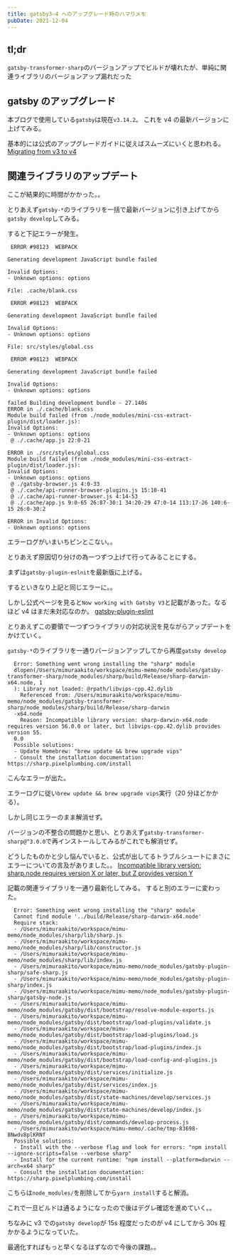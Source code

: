 ```yaml
---
title: gatsby3⇨4 へのアップグレード時のハマりメモ
pubDate: 2021-12-04
---
```


## tl;dr

`gatsby-transformer-sharp`のバージョンアップでビルドが壊れたが、単純に関連ライブラリのバージョンアップ漏れだった

## gatsby のアップグレード

本ブログで使用している`gatsby`は現在`v3.14.2`。
これを v4 の最新バージョンに上げてみる。

基本的には公式のアップグレードガイドに従えばスムーズにいくと思われる。
[Migrating from v3 to v4](https://www.gatsbyjs.com/docs/reference/release-notes/migrating-from-v3-to-v4/)

## 関連ライブラリのアップデート

ここが結果的に時間がかかった。。

とりあえず`gatsby-*`のライブラリを一括で最新バージョンに引き上げてから`gatsby develop`してみる。

すると下記エラーが発生。

```
 ERROR #98123  WEBPACK

Generating development JavaScript bundle failed

Invalid Options:
- Unknown options: options

File: .cache/blank.css

 ERROR #98123  WEBPACK

Generating development JavaScript bundle failed

Invalid Options:
- Unknown options: options

File: src/styles/global.css

 ERROR #98123  WEBPACK

Generating development JavaScript bundle failed

Invalid Options:
- Unknown options: options

failed Building development bundle - 27.140s
ERROR in ./.cache/blank.css
Module build failed (from ./node_modules/mini-css-extract-plugin/dist/loader.js):
Invalid Options:
- Unknown options: options
 @ ./.cache/app.js 22:0-21

ERROR in ./src/styles/global.css
Module build failed (from ./node_modules/mini-css-extract-plugin/dist/loader.js):
Invalid Options:
- Unknown options: options
 @ ./gatsby-browser.js 4:0-33
 @ ./.cache/api-runner-browser-plugins.js 15:10-41
 @ ./.cache/api-runner-browser.js 4:14-53
 @ ./.cache/app.js 9:0-65 26:87-30:1 34:20-29 47:0-14 113:17-26 140:6-15 26:0-30:2

ERROR in Invalid Options:
- Unknown options: options
```

エラーログがいまいちピンとこない。。

とりあえず原因切り分けの為一つずつ上げて行ってみることにする。

まずは`gatsby-plugin-eslnit`を最新版に上げる。

するといきなり上記と同じエラーに。。

しかし公式ページを見ると`Now working with Gatsby V3`と記載があった。なるほど v4 はまだ未対応なのか。
[gatsby-plugin-eslint](https://www.gatsbyjs.com/plugins/gatsby-plugin-eslint/?=gatsby-plugin-eslint)

とりあえずこの要領で一つずつライブラリの対応状況を見ながらアップデートをかけていく。

`gatsby-*`のライブラリを一通りバージョンアップしてから再度`gatsby develop`

```
  Error: Something went wrong installing the "sharp" module
  dlopen(/Users/mimuraakito/workspace/mimu-memo/node_modules/gatsby-transformer-sharp/node_modules/sharp/build/Release/sharp-darwin-x64.node, 1
  ): Library not loaded: @rpath/libvips-cpp.42.dylib
    Referenced from: /Users/mimuraakito/workspace/mimu-memo/node_modules/gatsby-transformer-sharp/node_modules/sharp/build/Release/sharp-darwin
  -x64.node
    Reason: Incompatible library version: sharp-darwin-x64.node requires version 56.0.0 or later, but libvips-cpp.42.dylib provides version 55.
  0.0
  Possible solutions:
  - Update Homebrew: "brew update && brew upgrade vips"
  - Consult the installation documentation: https://sharp.pixelplumbing.com/install
```

こんなエラーが出た。

エラーログに従い`brew update && brew upgrade vips`実行（20 分ほどかかる）。

しかし同じエラーのまま解消せず。

バージョンの不整合の問題かと思い、とりあえず`gatsby-transformer-sharp@^3.0.0`で再インストールしてみるがこれでも解消せず。

どうしたものかと少し悩んでいると、公式が出してるトラブルシュートにまさにエラーについての言及がありました。。
[Incompatible library version: sharp.node requires version X or later, but Z provides version Y](https://www.gatsbyjs.com/plugins/gatsby-transformer-sharp/?=gatsby-transformer#troubleshooting)

記載の関連ライブラリを一通り最新化してみる。
すると別のエラーに変わった。

```
  Error: Something went wrong installing the "sharp" module
  Cannot find module '../build/Release/sharp-darwin-x64.node'
  Require stack:
  - /Users/mimuraakito/workspace/mimu-memo/node_modules/sharp/lib/sharp.js
  - /Users/mimuraakito/workspace/mimu-memo/node_modules/sharp/lib/constructor.js
  - /Users/mimuraakito/workspace/mimu-memo/node_modules/sharp/lib/index.js
  - /Users/mimuraakito/workspace/mimu-memo/node_modules/gatsby-plugin-sharp/safe-sharp.js
  - /Users/mimuraakito/workspace/mimu-memo/node_modules/gatsby-plugin-sharp/index.js
  - /Users/mimuraakito/workspace/mimu-memo/node_modules/gatsby-plugin-sharp/gatsby-node.js
  - /Users/mimuraakito/workspace/mimu-memo/node_modules/gatsby/dist/bootstrap/resolve-module-exports.js
  - /Users/mimuraakito/workspace/mimu-memo/node_modules/gatsby/dist/bootstrap/load-plugins/validate.js
  - /Users/mimuraakito/workspace/mimu-memo/node_modules/gatsby/dist/bootstrap/load-plugins/load.js
  - /Users/mimuraakito/workspace/mimu-memo/node_modules/gatsby/dist/bootstrap/load-plugins/index.js
  - /Users/mimuraakito/workspace/mimu-memo/node_modules/gatsby/dist/bootstrap/load-config-and-plugins.js
  - /Users/mimuraakito/workspace/mimu-memo/node_modules/gatsby/dist/services/initialize.js
  - /Users/mimuraakito/workspace/mimu-memo/node_modules/gatsby/dist/services/index.js
  - /Users/mimuraakito/workspace/mimu-memo/node_modules/gatsby/dist/state-machines/develop/services.js
  - /Users/mimuraakito/workspace/mimu-memo/node_modules/gatsby/dist/state-machines/develop/index.js
  - /Users/mimuraakito/workspace/mimu-memo/node_modules/gatsby/dist/commands/develop-process.js
  - /Users/mimuraakito/workspace/mimu-memo/.cache/tmp-83698-8Nwdv8plKRNf
  Possible solutions:
  - Install with the --verbose flag and look for errors: "npm install --ignore-scripts=false --verbose sharp"
  - Install for the current runtime: "npm install --platform=darwin --arch=x64 sharp"
  - Consult the installation documentation: https://sharp.pixelplumbing.com/install
```

こちらは`node_modules/`を削除してから`yarn install`すると解消。

これで一旦ビルドは通るようになったので後はデグレ確認を進めていく。。

ちなみに v3 での`gatsby develop`が 15s 程度だったのが v4 にしてから 30s 程かかるようになっていた。

最適化すればもっと早くなるはずなので今後の課題。。
